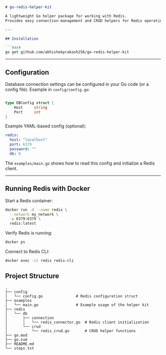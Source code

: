 ````markdown
# go-redis-helper-kit

A lightweight Go helper package for working with Redis.  
Provides easy connection management and CRUD helpers for Redis operations.

---

## Installation

```bash
go get github.com/abhishekprakash256/go-redis-helper-kit
````

---

## Configuration

Database connection settings can be configured in your Go code (or a config file).
Example in `config/config.go`:

```go

type DBConfig struct {
	Host     string
	Port     int
}
```

Example YAML-based config (optional):

```yaml
redis:
  host: "localhost"
  port: 6379
  password: ""
  db: 0
```

The `examples/main.go` shows how to read this config and initialize a Redis client.

---

## Running Redis with Docker

Start a Redis container:

```bash
docker run -d --name redis \
  --network my_network \
  -p 6379:6379 \
  redis:latest
```

Verify Redis is running:

```bash
docker ps
```

Connect to Redis CLI:

```bash
docker exec -it redis redis-cli
```



## Project Structure

```
.
├── config
│   └── config.go               # Redis configuration struct
├── examples
│   └── main.go                 # Example usage of the helper kit
├── redis
│   └── db
│       ├── connection
│       │   └── redis_connector.go  # Redis client initialization
│       └── crud
│           └── redis_crud.go       # CRUD helper functions
├── go.mod
├── go.sum
├── README.md
└── steps.txt
```

